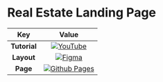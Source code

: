 # Real Estate Landing Page

|    **Key**   |                                                                                                               **Value**                                                                                                              |
|:------------:|:------------------------------------------------------------------------------------------------------------------------------------------------------------------------------------------------------------------------------------:|
| **Tutorial** | [![YouTube](https://img.shields.io/badge/YouTube-%23FF0000.svg?style=for-the-badge&logo=YouTube&logoColor=white)](https://www.youtube.com/playlist?list=PLM6XATa8CAG54eu5AnJCDxM6CmQLv7eI6)                                          |
| **Layout**   | [![Figma](https://img.shields.io/badge/figma-%23F24E1E.svg?style=for-the-badge&logo=figma&logoColor=white)](https://www.figma.com/file/DrGfD6vTJtvTKM8t9crtOO/RealEstate?type=design&node-id=0%3A1&mode=design&t=kg8JL72uMn7Ec79U-1) |
| **Page**     | [![Github Pages](https://img.shields.io/badge/github%20pages-121013?style=for-the-badge&logo=github&logoColor=white)](https://mikroffarad.github.io/workbench/mentors/freelancerls/layouts/realestate/)                              |
